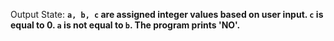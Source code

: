 Output State: **`a, b, c` are assigned integer values based on user input. `c` is equal to 0. `a` is not equal to `b`. The program prints 'NO'.**